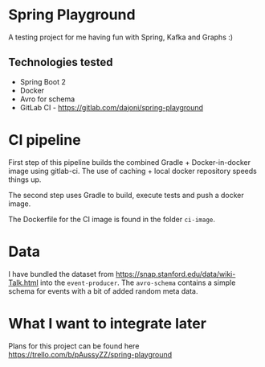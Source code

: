 # Spring Playground 
A testing project for me having fun with Spring, Kafka and Graphs :)


## Technologies tested
* Spring Boot 2
* Docker 
* Avro for schema 
* GitLab CI - https://gitlab.com/dajoni/spring-playground

# CI pipeline
First step of this pipeline builds the combined Gradle + Docker-in-docker image using gitlab-ci. The use of caching + local docker repository speeds things up.

The second step uses Gradle to build, execute tests and push a docker image.

The Dockerfile for the CI image is found in the folder `ci-image`.

# Data
I have bundled the dataset from https://snap.stanford.edu/data/wiki-Talk.html into the `event-producer`. 
The `avro-schema` contains a simple schema for events with a bit of added random meta data.


# What I want to integrate later
Plans for this project can be found here https://trello.com/b/pAussyZZ/spring-playground



 